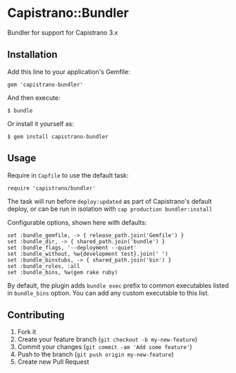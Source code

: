 # Capistrano::Bundler

Bundler for support for Capistrano 3.x

## Installation

Add this line to your application's Gemfile:

    gem 'capistrano-bundler'

And then execute:

    $ bundle

Or install it yourself as:

    $ gem install capistrano-bundler

## Usage

Require in `Capfile` to use the default task:

    require 'capistrano/bundler'

The task will run before `deploy:updated` as part of Capistrano's default deploy,
or can be run in isolation with `cap production bundler:install`

Configurable options, shown here with defaults:

    set :bundle_gemfile, -> { release_path.join('Gemfile') }
    set :bundle_dir, -> { shared_path.join('bundle') }
    set :bundle_flags, '--deployment --quiet'
    set :bundle_without, %w{development test}.join(' ')
    set :bundle_binstubs, -> { shared_path.join('bin') }
    set :bundle_roles, :all
    set :bundle_bins, %w(gem rake ruby)

By default, the plugin adds `bundle exec` prefix to common executables listed in `bundle_bins` option. You can add any custom executable to this list.

## Contributing

1. Fork it
2. Create your feature branch (`git checkout -b my-new-feature`)
3. Commit your changes (`git commit -am 'Add some feature'`)
4. Push to the branch (`git push origin my-new-feature`)
5. Create new Pull Request
